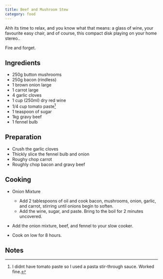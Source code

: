 ```yaml
---
title: Beef and Mushroom Stew
category: food
---
```


Ahh its time to relax, and you know what that means: a glass of wine, your favourite easy chair, and of course, this compact disk playing on your home stereo.. 

Fire and forget.

## Ingredients

* 250g button mushrooms
* 250g bacon (rindless)
* 1 brown onion large
* 1 carrot large
* 4 garlic cloves 
* 1 cup (250ml) dry red wine
* 1/4 cup tomato paste[^1]
* 1 teaspoon of sugar
* 1kg gravy beef
* 1 fennel bulb

## Preparation

* Crush the garlic cloves
* Thickly slice the fennel bulb and onion
* Roughy chop carrot
* Roughly chop bacon and gravy beef

## Cooking

* Onion Mixture
  * Add 2 tablespoons of oil and cook bacon, mushrooms, onion, garlic, and carrot, stirring until onions begin to soften.
  * Add the wine, sugar, and paste. Bring to the boil for 2 minutes uncovered.

* Add the onion mixture, beef, and fennel to your slow cooker.
* Cook on low for 8 hours.

## Notes

[^1]: I didnt have tomato paste so I used a pasta stir-through sauce. Worked fine. 


